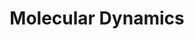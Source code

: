 ---
title: Molecular Dynamics
lang: Molecular Dynamics (MD) is a computer simulation method used to study the physical movements of atoms and molecules over time. It allows researchers to observe how systems evolve under given conditions by solving Newton’s equations of motion.
---